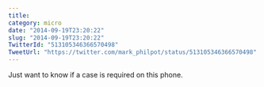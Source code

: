 ```yaml
---
title: 
category: micro
date: "2014-09-19T23:20:22"
slug: "2014-09-19T23:20:22"
TwitterId: "513105346366570498"
TweetUrl: "https://twitter.com/mark_philpot/status/513105346366570498"
---
```


Just want to know if a case is required on this phone.
